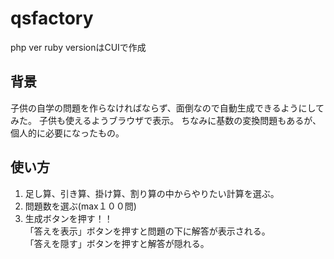 # qsfactory
php ver
ruby versionはCUIで作成

## 背景
子供の自学の問題を作らなければならず、面倒なので自動生成できるようにしてみた。 
子供も使えるようブラウザで表示。
ちなみに基数の変換問題もあるが、個人的に必要になったもの。  

## 使い方
1. 足し算、引き算、掛け算、割り算の中からやりたい計算を選ぶ。  
1. 問題数を選ぶ(max１００問)
1. 生成ボタンを押す！！  
「答えを表示」ボタンを押すと問題の下に解答が表示される。  
「答えを隠す」ボタンを押すと解答が隠れる。  
